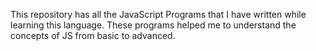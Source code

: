 This repository has all the JavaScript Programs that I have written while learning this language. These programs helped me to understand the concepts of JS from basic to advanced. 
